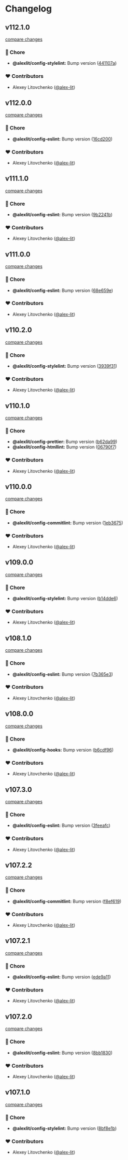 # Changelog


## v112.1.0

[compare changes](https://github.com/alex-lit/lint-kit/compare/v45.2.1...v112.1.0)

### 🏡 Chore

- **@alexlit/config-stylelint:** Bump version ([441107a](https://github.com/alex-lit/lint-kit/commit/441107a))

### ❤️ Contributors

- Alexey Litovchenko ([@alex-lit](http://github.com/alex-lit))

## v112.0.0

[compare changes](https://github.com/alex-lit/lint-kit/compare/v79.0.0...v112.0.0)

### 🏡 Chore

- **@alexlit/config-eslint:** Bump version ([16cd200](https://github.com/alex-lit/lint-kit/commit/16cd200))

### ❤️ Contributors

- Alexey Litovchenko ([@alex-lit](http://github.com/alex-lit))

## v111.1.0

[compare changes](https://github.com/alex-lit/lint-kit/compare/v78.0.1...v111.1.0)

### 🏡 Chore

- **@alexlit/config-eslint:** Bump version ([9b2241b](https://github.com/alex-lit/lint-kit/commit/9b2241b))

### ❤️ Contributors

- Alexey Litovchenko ([@alex-lit](http://github.com/alex-lit))

## v111.0.0

[compare changes](https://github.com/alex-lit/lint-kit/compare/v77.0.0...v111.0.0)

### 🏡 Chore

- **@alexlit/config-eslint:** Bump version ([68e659e](https://github.com/alex-lit/lint-kit/commit/68e659e))

### ❤️ Contributors

- Alexey Litovchenko ([@alex-lit](http://github.com/alex-lit))

## v110.2.0

[compare changes](https://github.com/alex-lit/lint-kit/compare/v45.1.2...v110.2.0)

### 🏡 Chore

- **@alexlit/config-stylelint:** Bump version ([3939f31](https://github.com/alex-lit/lint-kit/commit/3939f31))

### ❤️ Contributors

- Alexey Litovchenko ([@alex-lit](http://github.com/alex-lit))

## v110.1.0

[compare changes](https://github.com/alex-lit/lint-kit/compare/v18.0.0...v110.1.0)

### 🏡 Chore

- **@alexlit/config-prettier:** Bump version ([b62da99](https://github.com/alex-lit/lint-kit/commit/b62da99))
- **@alexlit/config-htmllint:** Bump version ([06790f7](https://github.com/alex-lit/lint-kit/commit/06790f7))

### ❤️ Contributors

- Alexey Litovchenko ([@alex-lit](http://github.com/alex-lit))

## v110.0.0

[compare changes](https://github.com/alex-lit/lint-kit/compare/v11.1.0...v110.0.0)

### 🏡 Chore

- **@alexlit/config-commitlint:** Bump version ([1eb3675](https://github.com/alex-lit/lint-kit/commit/1eb3675))

### ❤️ Contributors

- Alexey Litovchenko ([@alex-lit](http://github.com/alex-lit))

## v109.0.0

[compare changes](https://github.com/alex-lit/lint-kit/compare/v45.0.1...v109.0.0)

### 🏡 Chore

- **@alexlit/config-stylelint:** Bump version ([b14dde6](https://github.com/alex-lit/lint-kit/commit/b14dde6))

### ❤️ Contributors

- Alexey Litovchenko ([@alex-lit](http://github.com/alex-lit))

## v108.1.0

[compare changes](https://github.com/alex-lit/lint-kit/compare/v76.6.0...v108.1.0)

### 🏡 Chore

- **@alexlit/config-eslint:** Bump version ([7b365e3](https://github.com/alex-lit/lint-kit/commit/7b365e3))

### ❤️ Contributors

- Alexey Litovchenko ([@alex-lit](http://github.com/alex-lit))

## v108.0.0

[compare changes](https://github.com/alex-lit/lint-kit/compare/v3.0.0...v108.0.0)

### 🏡 Chore

- **@alexlit/config-hooks:** Bump version ([b6cdf96](https://github.com/alex-lit/lint-kit/commit/b6cdf96))

### ❤️ Contributors

- Alexey Litovchenko ([@alex-lit](http://github.com/alex-lit))

## v107.3.0

[compare changes](https://github.com/alex-lit/lint-kit/compare/v72.1.0...v107.3.0)

### 🏡 Chore

- **@alexlit/config-eslint:** Bump version ([3feeafc](https://github.com/alex-lit/lint-kit/commit/3feeafc))

### ❤️ Contributors

- Alexey Litovchenko ([@alex-lit](http://github.com/alex-lit))

## v107.2.2

[compare changes](https://github.com/alex-lit/lint-kit/compare/v10.2.2...v107.2.2)

### 🏡 Chore

- **@alexlit/config-commitlint:** Bump version ([f8ef619](https://github.com/alex-lit/lint-kit/commit/f8ef619))

### ❤️ Contributors

- Alexey Litovchenko ([@alex-lit](http://github.com/alex-lit))

## v107.2.1

[compare changes](https://github.com/alex-lit/lint-kit/compare/v70.5.1...v107.2.1)

### 🏡 Chore

- **@alexlit/config-eslint:** Bump version ([ede9a11](https://github.com/alex-lit/lint-kit/commit/ede9a11))

### ❤️ Contributors

- Alexey Litovchenko ([@alex-lit](http://github.com/alex-lit))

## v107.2.0

[compare changes](https://github.com/alex-lit/lint-kit/compare/v70.5.0...v107.2.0)

### 🏡 Chore

- **@alexlit/config-eslint:** Bump version ([8bb1830](https://github.com/alex-lit/lint-kit/commit/8bb1830))

### ❤️ Contributors

- Alexey Litovchenko ([@alex-lit](http://github.com/alex-lit))

## v107.1.0

[compare changes](https://github.com/alex-lit/lint-kit/compare/v38.6.0...v107.1.0)

### 🏡 Chore

- **@alexlit/config-stylelint:** Bump version ([8bf8e1b](https://github.com/alex-lit/lint-kit/commit/8bf8e1b))

### ❤️ Contributors

- Alexey Litovchenko ([@alex-lit](http://github.com/alex-lit))
